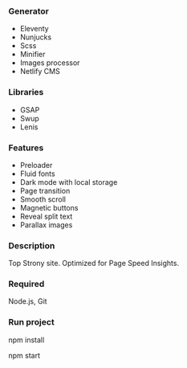 ### Generator

- Eleventy
- Nunjucks
- Scss
- Minifier
- Images processor
- Netlify CMS

### Libraries

- GSAP
- Swup
- Lenis

### Features

- Preloader 
- Fluid fonts
- Dark mode with local storage
- Page transition
- Smooth scroll
- Magnetic buttons
- Reveal split text
- Parallax images

### Description

Top Strony site. Optimized for Page Speed Insights.

### Required

Node.js, Git

### Run project

npm install

npm start
